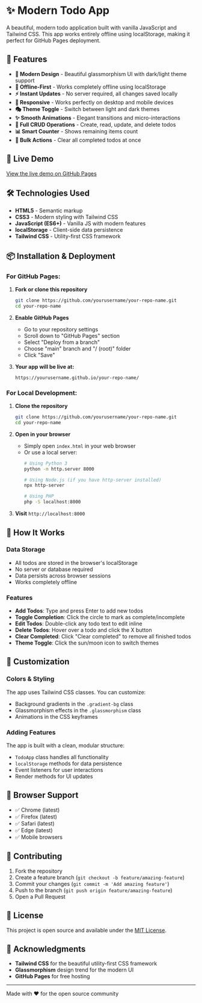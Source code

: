 # ✨ Modern Todo App

A beautiful, modern todo application built with vanilla JavaScript and Tailwind CSS. This app works entirely offline using localStorage, making it perfect for GitHub Pages deployment.

## 🌟 Features

- **🎨 Modern Design** - Beautiful glassmorphism UI with dark/light theme support
- **💾 Offline-First** - Works completely offline using localStorage
- **⚡ Instant Updates** - No server required, all changes saved locally
- **📱 Responsive** - Works perfectly on desktop and mobile devices
- **🎭 Theme Toggle** - Switch between light and dark themes
- **✨ Smooth Animations** - Elegant transitions and micro-interactions
- **🔧 Full CRUD Operations** - Create, read, update, and delete todos
- **📊 Smart Counter** - Shows remaining items count
- **🧹 Bulk Actions** - Clear all completed todos at once

## 🚀 Live Demo

[View the live demo on GitHub Pages](https://developer-az.github.io/my-todo-app/)

## 🛠️ Technologies Used

- **HTML5** - Semantic markup
- **CSS3** - Modern styling with Tailwind CSS
- **JavaScript (ES6+)** - Vanilla JS with modern features
- **localStorage** - Client-side data persistence
- **Tailwind CSS** - Utility-first CSS framework

## 📦 Installation & Deployment

### For GitHub Pages:

1. **Fork or clone this repository**
   ```bash
   git clone https://github.com/yourusername/your-repo-name.git
   cd your-repo-name
   ```

2. **Enable GitHub Pages**
   - Go to your repository settings
   - Scroll down to "GitHub Pages" section
   - Select "Deploy from a branch"
   - Choose "main" branch and "/ (root)" folder
   - Click "Save"

3. **Your app will be live at:**
   ```
   https://yourusername.github.io/your-repo-name/
   ```

### For Local Development:

1. **Clone the repository**
   ```bash
   git clone https://github.com/yourusername/your-repo-name.git
   cd your-repo-name
   ```

2. **Open in your browser**
   - Simply open `index.html` in your web browser
   - Or use a local server:
     ```bash
     # Using Python 3
     python -m http.server 8000
     
     # Using Node.js (if you have http-server installed)
     npx http-server
     
     # Using PHP
     php -S localhost:8000
     ```

3. **Visit** `http://localhost:8000`

## 🎯 How It Works

### Data Storage
- All todos are stored in the browser's localStorage
- No server or database required
- Data persists across browser sessions
- Works completely offline

### Features
- **Add Todos**: Type and press Enter to add new todos
- **Toggle Completion**: Click the circle to mark as complete/incomplete
- **Edit Todos**: Double-click any todo text to edit inline
- **Delete Todos**: Hover over a todo and click the X button
- **Clear Completed**: Click "Clear completed" to remove all finished todos
- **Theme Toggle**: Click the sun/moon icon to switch themes

## 🎨 Customization

### Colors & Styling
The app uses Tailwind CSS classes. You can customize:
- Background gradients in the `.gradient-bg` class
- Glassmorphism effects in the `.glassmorphism` class
- Animations in the CSS keyframes

### Adding Features
The app is built with a clean, modular structure:
- `TodoApp` class handles all functionality
- `localStorage` methods for data persistence
- Event listeners for user interactions
- Render methods for UI updates

## 📱 Browser Support

- ✅ Chrome (latest)
- ✅ Firefox (latest)
- ✅ Safari (latest)
- ✅ Edge (latest)
- ✅ Mobile browsers

## 🤝 Contributing

1. Fork the repository
2. Create a feature branch (`git checkout -b feature/amazing-feature`)
3. Commit your changes (`git commit -m 'Add amazing feature'`)
4. Push to the branch (`git push origin feature/amazing-feature`)
5. Open a Pull Request

## 📄 License

This project is open source and available under the [MIT License](LICENSE).

## 🙏 Acknowledgments

- **Tailwind CSS** for the beautiful utility-first CSS framework
- **Glassmorphism** design trend for the modern UI
- **GitHub Pages** for free hosting

---

Made with ❤️ for the open source community
